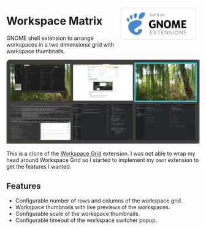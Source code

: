 [<img src="https://raw.githubusercontent.com/andyholmes/gnome-shell-extensions-badge/master/get-it-on-ego.svg?sanitize=true" height="100" align="right">](https://extensions.gnome.org/extension/1485/workspace-matrix/)

# Workspace Matrix

GNOME shell extension to arrange workspaces in a two dimensional grid with workspace thumbnails.

<p align="center">
   <img src="preview.png" alt="Preview">
</p>

This is a clone of the [Workspace Grid](https://github.com/zakkak/workspace-grid) extension. I was not able to wrap my head around Workspace Grid so I started to implement my own extension to get the features I wanted.

## Features

- Configurable number of rows and columns of the workspace grid.
- Workspace thumbnails with live previews of the workspaces.
- Configurable scale of the workspace thumbnails.
- Configurable timeout of the workspace switcher popup.
